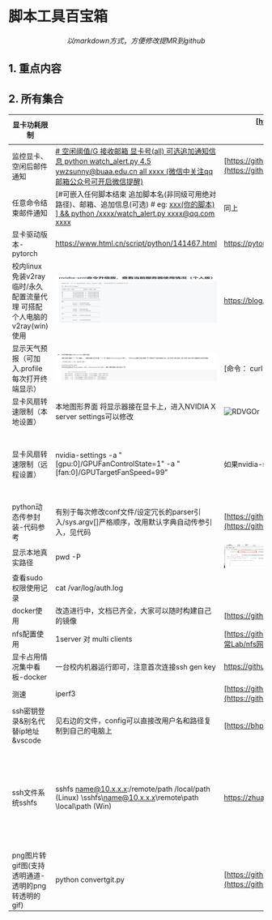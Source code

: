 # 脚本工具百宝箱
$$以markdown方式，方便修改提MR到github$$


## 1. 重点内容


## 2. 所有集合





| 显卡功耗限制                                                 |                                                              | [https://nachifur.blog.csdn.net/article/details/120336516?spm=1001.2101.3001.6650.1&utm_medium=distribute.pc_relevant.none-task-blog-2%7Edefault%7ECTRLIST%7ERate-1.pc_relevant_default&depth_1-utm_source=distribute.pc_relevant.none-task-blog-2%7Edefault%7ECTRLIST%7ERate-1.pc_relevant_default&utm_relevant_index=2](https://nachifur.blog.csdn.net/article/details/120336516?spm=1001.2101.3001.6650.1&utm_medium=distribute.pc_relevant.none-task-blog-2~default~CTRLIST~Rate-1.pc_relevant_default&depth_1-utm_source=distribute.pc_relevant.none-task-blog-2~default~CTRLIST~Rate-1.pc_relevant_default&utm_relevant_index=2) |                                                              |
| ------------------------------------------------------------ | ------------------------------------------------------------ | ------------------------------------------------------------ | ------------------------------------------------------------ |
| 监控显卡、空闲后邮件通知                                     | [#   空闲阈值/G 接收邮箱 显卡号(all)   可选追加通知信息      python watch_alert.py 4.5 ywzsunny@buaa.edu.cn all xxxx      (微信中关注qq邮箱公众号可开启微信提醒)](mailto:ywzsunny@buaa.edu.cn) | [https://github.com/ywz978020607/History/tree/master/cv%E7%A0%94%E7%A9%B6%E7%94%9F%E6%97%A5%E5%B8%B8Lab/%E6%9B%B4%E6%96%B0%E6%9C%8D%E5%8A%A1%E5%99%A8%E7%94%A8%E6%88%B7%E5%8D%A0%E7%94%A8%E6%83%85%E5%86%B5](https://github.com/ywz978020607/History/tree/master/cv研究生日常Lab/更新服务器用户占用情况) |                                                              |
| 任意命令结束邮件通知                                         | [#可嵌入任何脚本结束 追加脚本名(非同级可用绝对路径)、邮箱、追加信息(可选)      # eg: [xxx(你的脚本) \] && python   /xxxx/watch_alert.py xxxx@qq.com xxxx](mailto:xxxx@qq.com) | 同上                                                         | ![bOHFdb](img/clip_image002.png) |
| 显卡驱动版本-pytorch                                         | https://www.html.cn/script/python/141467.html                | https://pytorch.org/get-started/previous-versions/           |                                                              |
| 校内linux免装v2ray临时/永久配置流量代理     可搭配个人电脑的v2ray(win)使用 | ![voqael](img/clip_image004.png) | https://blog.csdn.net/dieju8330/article/details/86445698     |                                                              |
| 显示天气预报（可加入.profile每次打开终端显示）               | ![WXLcOd](img/clip_image006.png) | [命令：      curl http://wttr.in](http://wttr.in/)           |                                                              |
| 显卡风扇转速限制（本地设置）                                 | 本地图形界面 将显示器接在显卡上，进入NVIDIA X  server settings可以修改 | ![RDVGOr](img/clip_image008.png) |                                                              |
| 显卡风扇转速限制（远程设置）                                 | nvidia-settings -a  "[gpu:0]/GPUFanControlState=1" -a  "[fan:0]/GPUTargetFanSpeed=99" | 如果nvidia-settings报错，连接不上，可参考右侧链接            | [Linux 上で NVIDIA の GPU のファンをコントロールする –   philo式 (philosy.com)](https://philosy.com/blog/2017/12/12/linux-上で-nvidia-の-gpu-のファンをコントロールする/) |
| python动态传参封装-代码参考                                  | 有别于每次修改conf文件/设定冗长的parser引入/sys.argv[]严格顺序，改用默认字典自动传参引入，见代码 | [https://github.com/ywz978020607/History/tree/master/cv%E7%A0%94%E7%A9%B6%E7%94%9F%E6%97%A5%E5%B8%B8Lab/%E5%B0%81%E8%A3%85%E5%BC%8F%E5%8A%A8%E6%80%81%E4%BC%A0%E5%8F%82](https://github.com/ywz978020607/History/tree/master/cv研究生日常Lab/封装式动态传参) |                                                              |
| 显示本地真实路径                                             | pwd -P                                                       | ![hVrHBQ](img/clip_image010.png) |                                                              |
| 查看sudo权限使用记录                                         | cat /var/log/auth.log                                        |                                                              |                                                              |
| docker使用                                                   | 改造进行中，文档已齐全，大家可以随时构建自己的镜像           | [https://github.com/ywz978020607/History/tree/master/cv%E7%A0%94%E7%A9%B6%E7%94%9F%E6%97%A5%E5%B8%B8Lab/mydocker](https://github.com/ywz978020607/History/tree/master/cv研究生日常Lab/mydocker) |                                                              |
| nfs配置使用                                                  | 1server 对 multi clients                                     | [https://github.com/ywz978020607/History/tree/master/cv%E7%A0%94%E7%A9%B6%E7%94%9F%E6%97%A5%E5%B8%B8Lab/nfs%E7%BD%91%E7%BB%9C%E5%85%B1%E4%BA%AB%E9%85%8D%E7%BD%AE](https://github.com/ywz978020607/History/tree/master/cv研究生日常Lab/nfs网络共享配置) |                                                              |
| 显卡占用情况集中看板-docker                                  | 一台校内机器运行即可，注意首次连接ssh gen key                | https://github.com/Archer-Tatsu/MC-2/tree/master/machine/IRCmachinedocker |                                                              |
| 测速                                                         | iperf3                                                       | [https://github.com/ywz978020607/History/blob/master/cv%E7%A0%94%E7%A9%B6%E7%94%9F%E6%97%A5%E5%B8%B8Lab/nfs%E7%BD%91%E7%BB%9C%E5%85%B1%E4%BA%AB%E9%85%8D%E7%BD%AE/ip%E6%B5%8B%E9%80%9F.md](https://github.com/ywz978020607/History/blob/master/cv研究生日常Lab/nfs网络共享配置/ip测速.md) |                                                              |
| ssh密钥登录&别名代替ip地址&vscode                            | 见右边的文件，config可以直接改用户名和路径复制到自己的电脑上 | [https://bhpan.buaa.edu.cn:443/link/0B6AA4CA30F04FA1EB04C23FB2FF0E79      有效期限：2025-02-01 23:59      访问密码：gJoX](https://bhpan.buaa.edu.cn/link/0B6AA4CA30F04FA1EB04C23FB2FF0E79有效期限：2025-02-01 23:59访问密码：gJoX) |                                                              |
| ssh文件系统sshfs                                             | sshfs name@10.x.x.x:/remote/path  /local/path (Linux) \\sshfs\name@10.x.x.x\remote\path \local\path (Win) | https://zhuanlan.zhihu.com/p/314245985                       | 需要手动安装：sudo apt install sshfs,  相比nfs优点是挂载无需sudo,且无需配置分享路径，可以使用该用户可访问的任何路径 |
| png图片转gif图(支持透明通道-透明的png转透明的gif)            | python convertgit.py                                         | [https://github.com/ywz978020607/History/blob/81d31277998172ed588cf611b3147fc3c5bba215/%E6%97%A5%E5%B8%B8%E8%87%AA%E5%8A%A8%E5%8C%96%E5%B7%A5%E5%85%B7/convergif.py](https://github.com/ywz978020607/History/blob/81d31277998172ed588cf611b3147fc3c5bba215/日常自动化工具/convergif.py) |                                                              |